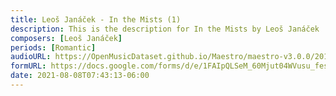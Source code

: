 ```yaml
---
title: Leoš Janáček - In the Mists (1)
description: This is the description for In the Mists by Leoš Janáček
composers: [Leoš Janáček]
periods: [Romantic]
audioURL: https://OpenMusicDataset.github.io/Maestro/maestro-v3.0.0/2018/MIDI-Unprocessed_Recital9-11_MID--AUDIO_10_R1_2018_wav--1.midi
formURL: https://docs.google.com/forms/d/e/1FAIpQLSeM_60Mjut04WVusu_fesR8OG1tD58aTbbVQoUlKKxpOI6xWA/viewform
date: 2021-08-08T07:43:13-06:00
---
```


